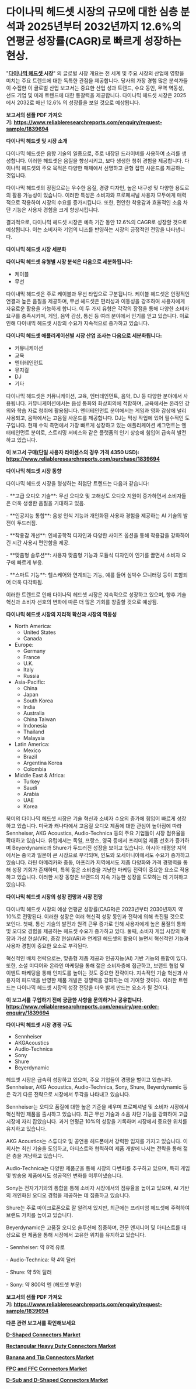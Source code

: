 <p><h1>다이나믹 헤드셋 시장의 규모에 대한 심층 분석과 2025년부터 2032년까지 12.6%의 연평균 성장률(CAGR)로 빠르게 성장하는 현상.</h1></p><p>"<strong><a href="https://www.reliableresearchreports.com/dynamic-headset-r1839694?utm_campaign=105&utm_medium=7&utm_source=Github&utm_content=ia&utm_term=10022025&utm_id=dynamic-headset">다이나믹 헤드셋&nbsp;</a></strong><strong>시장</strong>" 의 글로벌 시장 개요는 전 세계 및 주요 시장의 산업에 영향을 미치는 주요 트렌드에 대한 독특한 관점을 제공합니다. 당사의 가장 경험 많은 분석가들이 수집한 이 글로벌 산업 보고서는 중요한 산업 성과 트렌드, 수요 동인, 무역 역동성, 선도 기업 및 미래 트렌드에 대한 통찰력을 제공합니다. 다이나믹 헤드셋 시장은 2025에서 2032로 매년 12.6% 의 성장률을 보일 것으로 예상됩니다.&nbsp;</p>
<p><strong>보고서의 샘플 PDF 가져오기:&nbsp;<a href="https://www.reliableresearchreports.com/enquiry/request-sample/1839694?utm_campaign=105&utm_medium=7&utm_source=Github&utm_content=ia&utm_term=10022025&utm_id=dynamic-headset">https://www.reliableresearchreports.com/enquiry/request-sample/1839694</a></strong></p>
<p><strong>다이나믹 헤드셋 및 시장 소개</strong></p>
<p><p>다이나믹 헤드셋은 음향 기술의 일종으로, 주로 내장된 드라이버를 사용하여 소리를 생성합니다. 이러한 헤드셋은 음질을 향상시키고, 보다 생생한 청취 경험을 제공합니다. 다이나믹 헤드셋의 주요 목적은 다양한 매체에서 선명하고 균형 잡힌 사운드를 제공하는 것입니다.</p><p>다이나믹 헤드셋의 장점으로는 우수한 음질, 경량 디자인, 높은 내구성 및 다양한 용도로의 활용 가능성이 있습니다. 이러한 특성은 소비자와 프로페셔널 사용자 모두에게 매력적으로 작용하여 시장의 수요를 증가시킵니다. 또한, 편안한 착용감과 효율적인 소음 차단 기능은 사용자 경험을 크게 향상시킵니다. </p><p>결과적으로, 다이나믹 헤드셋 시장은 예측 기간 동안 12.6%의 CAGR로 성장할 것으로 예상됩니다. 이는 소비자와 기업의 니즈를 반영하는 시장의 긍정적인 전망을 나타냅니다.</p></p>
<p><strong>다이나믹 헤드셋 시장 세분화</strong></p>
<p><strong>다이나믹 헤드셋 유형별 시장 분석은 다음으로 세분화됩니다:</strong></p>
<p><ul><li>케이블</li><li>무선</li></ul></p>
<p><p>다이내믹 헤드셋은 주로 케이블과 무선 타입으로 구분됩니다. 케이블 헤드셋은 안정적인 연결과 높은 음질을 제공하며, 무선 헤드셋은 편리성과 이동성을 강조하여 사용자에게 자유로운 활용을 가능하게 합니다. 이 두 가지 유형은 각각의 장점을 통해 다양한 소비자 요구를 충족시키며, 게임, 음악 감상, 통신 등 여러 분야에서 인기를 얻고 있습니다. 이로 인해 다이내믹 헤드셋 시장의 수요가 지속적으로 증가하고 있습니다.</p></p>
<p><strong>다이나믹 헤드셋 애플리케이션별 시장 산업 조사는 다음으로 세분화됩니다:</strong></p>
<p><ul><li>커뮤니케이션</li><li>교육</li><li>엔터테인먼트</li><li>뮤지컬</li><li>DJ</li><li>기타</li></ul></p>
<p><p>다이나믹 헤드셋은 커뮤니케이션, 교육, 엔터테인먼트, 음악, DJ 등 다양한 분야에서 사용됩니다. 커뮤니케이션에서는 음성 통화와 화상회의에 적합하며, 교육에서는 온라인 강의와 학습 자료 청취에 활용됩니다. 엔터테인먼트 분야에서는 게임과 영화 감상에 널리 사용되고, 음악에서는 고음질 사운드를 제공합니다. DJ는 믹싱 작업에 있어 필수적인 도구입니다. 현재 수익 측면에서 가장 빠르게 성장하고 있는 애플리케이션 세그먼트는 엔터테인먼트 분야로, 스트리밍 서비스와 같은 플랫폼의 인기 상승에 힘입어 급속히 발전하고 있습니다.</p></p>
<p><strong>이 보고서 구매(단일 사용자 라이센스의 경우 가격 4350 USD): <a href="https://www.reliableresearchreports.com/purchase/1839694?utm_campaign=105&utm_medium=7&utm_source=Github&utm_content=ia&utm_term=10022025&utm_id=dynamic-headset">https://www.reliableresearchreports.com/purchase/1839694</a></strong></p>
<p><strong>다이나믹 헤드셋 시장 동향</strong></p>
<p><p>다이나믹 헤드셋 시장을 형성하는 최첨단 트렌드는 다음과 같습니다:</p><p>- **고급 오디오 기술**: 무선 오디오 및 고해상도 오디오 지원이 증가하면서 소비자들은 더욱 생생한 음질을 기대하고 있음.</p><p>- **인공지능 통합**: 음성 인식 기능과 개인화된 사용자 경험을 제공하는 AI 기술의 발전이 두드러짐.</p><p>- **착용감 개선**: 인체공학적 디자인과 다양한 사이즈 옵션을 통해 착용감을 강화하여 긴 시간 사용시 편안함을 제공.</p><p>- **맞춤형 솔루션**: 사용자 맞춤형 기능과 모듈식 디자인이 인기를 끌면서 소비자 요구에 빠르게 부응.</p><p>- **스마트 기능**: 헬스케어와 연계되는 기능, 예를 들어 심박수 모니터링 등이 포함되어 더욱 다각화됨.</p><p>이러한 트렌드로 인해 다이나믹 헤드셋 시장은 지속적으로 성장하고 있으며, 향후 기술 혁신과 소비자 선호의 변화에 따른 더 많은 기회를 창출할 것으로 예상됨.</p></p>
<p><strong>다이나믹 헤드셋 시장의 지리적 확산과 시장의 역동성</strong></p>
<p><ul>
    <li>
        North America:
        <ul>
            <li>United States</li>
            <li>Canada</li>
        </ul>
    </li>
    <li>
        Europe:
        <ul>
            <li>Germany</li>
            <li>France</li>
            <li>U.K.</li>
            <li>Italy</li>
            <li>Russia</li>
        </ul>
    </li>
    <li>
        Asia-Pacific:
        <ul>
            <li>China</li>
            <li>Japan</li>
            <li>South Korea</li>
            <li>India</li>
            <li>Australia</li>
            <li>China Taiwan</li>
            <li>Indonesia</li>
            <li>Thailand</li>
            <li>Malaysia</li>
        </ul>
    </li>
    <li>
        Latin America:
        <ul>
            <li>Mexico</li>
            <li>Brazil</li>
            <li>Argentina Korea</li>
            <li>Colombia</li>
        </ul>
    </li>
    <li>
        Middle East & Africa:
        <ul>
            <li>Turkey</li>
            <li>Saudi</li>
            <li>Arabia</li>
            <li>UAE</li>
            <li>Korea</li>
        </ul>
    </li>
    </ul></p>
<p><p>북미의 다이나믹 헤드셋 시장은 기술 혁신과 소비자 수요의 증가에 힘입어 빠르게 성장하고 있습니다. 미국과 캐나다에서 고음질 오디오 제품에 대한 관심이 높아짐에 따라 Sennheiser, AKG Acoustics, Audio-Technica 등의 주요 기업들이 시장 점유율을 확대하고 있습니다. 유럽에서는 독일, 프랑스, 영국 등에서 프리미엄 제품 선호가 증가하며 Beyerdynamic과 Shure가 두드러진 성장을 보이고 있습니다. 아시아 태평양 지역에서는 중국과 일본이 큰 시장으로 부각되며, 인도와 오세아니아에서도 수요가 증가하고 있습니다. 라틴 아메리카와 중동, 아프리카 지역에서도 제품 다양화와 가격 경쟁력을 통해 성장 기회가 존재하며, 특히 젊은 소비층을 겨냥한 마케팅 전략이 중요한 요소로 작용하고 있습니다. 이러한 시장 동향은 브랜드의 지속 가능한 성장을 도모하는 데 기여하고 있습니다.</p></p>
<p><strong>다이나믹 헤드셋 시장의 성장 전망과 시장 전망</strong></p>
<p><p>다이나믹 헤드셋 시장의 예상 연평균 성장률(CAGR)은 2023년부터 2030년까지 약 10%로 전망된다. 이러한 성장은 여러 혁신적 성장 동인과 전략에 의해 촉진될 것으로 보인다. 첫째, 통신 기술의 발전과 원격 근무 증가로 인해 사용자에게 높은 품질의 통화 및 오디오 경험을 제공하는 헤드셋 수요가 증가하고 있다. 둘째, 소비자 게임 시장의 확장과 가상 현실(VR), 증강 현실(AR)과 연계된 헤드셋의 활용이 늘면서 혁신적인 기능과 사용자 경험이 중요한 요소로 부각된다.</p><p>혁신적인 배치 전략으로는, 맞춤형 제품 제공과 인공지능(AI) 기반 기능의 통합이 있다. 또한, 소셜 미디어와 온라인 마케팅을 통해 젊은 소비자층에 접근하고, 브랜드 협업 및 이벤트 마케팅을 통해 인지도를 높이는 것도 중요한 전략이다. 지속적인 기술 혁신과 사용자의 피드백을 반영한 제품 개발은 경쟁력을 강화하는 데 기여할 것이다. 이러한 트렌드는 다이나믹 헤드셋 시장의 성장 전망을 더욱 밝게 만드는 요소가 될 것이다.</p></p>
<p><strong>이 보고서를 구입하기 전에 궁금한 사항을 문의하거나 공유합니다. <a href="https://www.reliableresearchreports.com/enquiry/pre-order-enquiry/1839694?utm_campaign=105&utm_medium=7&utm_source=Github&utm_content=ia&utm_term=10022025&utm_id=dynamic-headset">https://www.reliableresearchreports.com/enquiry/pre-order-enquiry/1839694</a></strong></p>
<p><strong>다이나믹 헤드셋 시장 경쟁 구도</strong></p>
<p><ul><li>Sennheiser</li><li>AKGAcoustics</li><li>Audio-Technica</li><li>Sony</li><li>Shure</li><li>Beyerdynamic</li></ul></p>
<p><p>헤드셋 시장은 급속히 성장하고 있으며, 주요 기업들이 경쟁을 벌이고 있습니다. Sennheiser, AKG Acoustics, Audio-Technica, Sony, Shure, Beyerdynamic 등은 각기 다른 전략으로 시장에서 두각을 나타내고 있습니다.</p><p>Sennheiser는 오디오 품질에 대한 높은 기준을 세우며 프로페셔널 및 소비자 시장에서 혁신적인 제품을 출시하고 있습니다. 최근 무선 기술과 소음 차단 기능을 강화하여 고급 시장에 자리 잡았습니다. 과거 연평균 10%의 성장을 기록하며 시장에서 중요한 위치를 유지하고 있습니다.</p><p>AKG Acoustics는 스튜디오 및 공연용 헤드폰에서 강력한 입지를 가지고 있습니다. 이 회사는 최신 기술을 도입하고, 아티스트와 협력하여 제품 개발에 나서는 전략을 통해 젊은 층을 겨냥하고 있습니다. </p><p>Audio-Technica는 다양한 제품군을 통해 시장의 다변화를 추구하고 있으며, 특히 게임 및 방송용 제품에서도 성공적인 변화를 이루어냈습니다. </p><p>Sony는 전자기기와의 통합을 통해 소비자 시장에서의 점유율을 높이고 있으며, AI 기반의 개인화된 오디오 경험을 제공하는 데 집중하고 있습니다. </p><p>Shure는 주로 마이크로폰으로 잘 알려져 있지만, 최근에는 프리미엄 헤드셋에 주력하여 브랜드 가치를 높이고 있습니다. </p><p>Beyerdynamic은 고품질 오디오 솔루션에 집중하며, 전문 엔지니어 및 아티스트를 대상으로 한 제품을 통해 시장에서 고유한 위치를 유지하고 있습니다.</p><p>- Sennheiser: 약 8억 유로</p><p>- Audio-Technica: 약 4억 달러</p><p>- Shure: 약 5억 달러</p><p>- Sony: 약 800억 엔 (헤드셋 부문)</p></p>
<p><strong>보고서의 샘플 PDF 가져오기:&nbsp;<a href="https://www.reliableresearchreports.com/enquiry/request-sample/1839694?utm_campaign=105&utm_medium=7&utm_source=Github&utm_content=ia&utm_term=10022025&utm_id=dynamic-headset">https://www.reliableresearchreports.com/enquiry/request-sample/1839694</a></strong></p>
<p><strong></strong></p>
<p><strong></strong></p>
<p><strong></strong></p>
<p><strong></strong></p>
<p><strong>다른 관련 보고서를 확인해보세요</strong></p>
<p><strong><p><a href="https://github.com/penglatilles/Market-Research-Report-List-1/blob/main/d-shaped-connectors-market.md?utm_campaign=105&utm_medium=7&utm_source=Github&utm_content=ia&utm_term=10022025&utm_id=dynamic-headset">D-Shaped Connectors Market</a></p><p><a href="https://github.com/agdonthisa/Market-Research-Report-List-1/blob/main/rectangular-heavy-duty-connectors-market.md?utm_campaign=105&utm_medium=7&utm_source=Github&utm_content=ia&utm_term=10022025&utm_id=dynamic-headset">Rectangular Heavy Duty Connectors Market</a></p><p><a href="https://github.com/akaalahk/Market-Research-Report-List-1/blob/main/banana-and-tip-connectors-market.md?utm_campaign=105&utm_medium=7&utm_source=Github&utm_content=ia&utm_term=10022025&utm_id=dynamic-headset">Banana and Tip Connectors Market</a></p><p><a href="https://github.com/ternainglin/Market-Research-Report-List-1/blob/main/fpc-and-ffc-connectors-market.md?utm_campaign=105&utm_medium=7&utm_source=Github&utm_content=ia&utm_term=10022025&utm_id=dynamic-headset">FPC and FFC Connectors Market</a></p><p><a href="https://github.com/saaindosya/Market-Research-Report-List-1/blob/main/d-sub-and-d-shaped-connectors-market.md?utm_campaign=105&utm_medium=7&utm_source=Github&utm_content=ia&utm_term=10022025&utm_id=dynamic-headset">D-Sub and D-Shaped Connectors Market</a></p></strong></p>
<p></p>